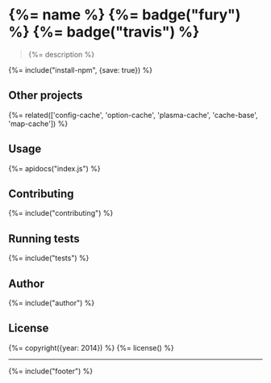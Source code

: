 # {%= name %} {%= badge("fury") %} {%= badge("travis") %}

> {%= description %}

{%= include("install-npm", {save: true}) %}

## Other projects
{%= related(['config-cache', 'option-cache', 'plasma-cache', 'cache-base', 'map-cache']) %}

## Usage
{%= apidocs("index.js") %}

## Contributing
{%= include("contributing") %}

## Running tests
{%= include("tests") %}

## Author
{%= include("author") %}

## License
{%= copyright({year: 2014}) %}
{%= license() %}

***

{%= include("footer") %}
